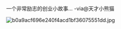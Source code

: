 



一个非常励志的创业小故事... -via@天才小熊猫

![b0a9acf696e240f4acd1bf36075551dd.jpg](https://wxlzmt.github.io/cdn1/ext/qw/groups/40030/b0a9acf696e240f4acd1bf36075551dd.jpg)




